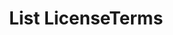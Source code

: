 ---
title: List LicenseTerms
excerpt: Retrieve a paginated, filtered list of LicenseTerms
api:
  file: swagger.json
  operationId: post_api-v2-licenses-terms
hidden: false
---